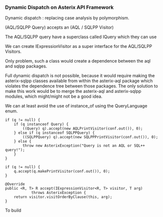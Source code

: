 ### Dynamic Dispatch on Asterix API Framework

Dynamic dispatch : replacing case analysis by polymorphism. 

(AQL/SQLPP Query) accepts an (AQL / SQLPP Visitor)

The AQL/SQLPP query have a superclass called IQuery which they can use

We can create IExpressionVisitor as a super interface for the AQL/SQLPP Visitors.

Only problem, such a class would create a dependence between the aql and sqlpp packages.

Full dynamic dispatch is not possible, because it would require making the asterix-sqlpp classes available from within the asterix-aql package which violates the dependence tree between those packages. The only solution to make this work would be to merge the asterix-aql and asterix-sqlpp modules, which might/might not be a good idea.

We can at least avoid the use of instance_of using the QueryLanguage enum.

```
if (q != null) {
    if (q instanceof Query) {
        ((Query) q).accept(new AQLPrintVisitor(conf.out()), 0);
    } else if (q instanceof SQLPPQuery) {
        ((SQLPPQuery) q).accept(new SQLPPPrintVisitor(conf.out()), 0);
    } else {
        throw new AsterixException("Query is not an AQL or SQL++ query!");
    }
}
```

```
if (q != null) {
	q.accept(q.makePrintVisitor(conf.out()), 0);
}
```

```
@Override
public <R, T> R accept(IExpressionVisitor<R, T> visitor, T arg)
            throws AsterixException {
    return visitor.visitOrderByClause(this, arg);
}
```

To build 